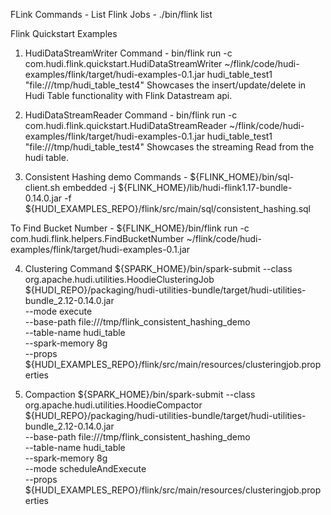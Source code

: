 FLink Commands - 
List Flink Jobs - ./bin/flink list

Flink Quickstart Examples

1. HudiDataStreamWriter
Command - bin/flink run -c com.hudi.flink.quickstart.HudiDataStreamWriter ~/flink/code/hudi-examples/flink/target/hudi-examples-0.1.jar hudi_table_test1 "file:///tmp/hudi_table_test4"
Showcases the insert/update/delete in Hudi Table functionality with Flink Datastream api.

2. HudiDataStreamReader
Command - bin/flink run -c com.hudi.flink.quickstart.HudiDataStreamReader ~/flink/code/hudi-examples/flink/target/hudi-examples-0.1.jar hudi_table_test1 "file:///tmp/hudi_table_test4"
Showcases the streaming Read from the hudi table.

3. Consistent Hashing demo
Commands -
${FLINK_HOME}/bin/sql-client.sh embedded -j ${FLINK_HOME}/lib/hudi-flink1.17-bundle-0.14.0.jar -f ${HUDI_EXAMPLES_REPO}/flink/src/main/sql/consistent_hashing.sql

To Find Bucket Number -
${FLINK_HOME}/bin/flink run -c com.hudi.flink.helpers.FindBucketNumber ~/flink/code/hudi-examples/flink/target/hudi-examples-0.1.jar

4. Clustering Command
${SPARK_HOME}/bin/spark-submit --class org.apache.hudi.utilities.HoodieClusteringJob \
   ${HUDI_REPO}/packaging/hudi-utilities-bundle/target/hudi-utilities-bundle_2.12-0.14.0.jar \
   --mode execute \
   --base-path file:///tmp/flink_consistent_hashing_demo \
   --table-name hudi_table \
   --spark-memory 8g \
   --props ${HUDI_EXAMPLES_REPO}/flink/src/main/resources/clusteringjob.properties

5. Compaction
${SPARK_HOME}/bin/spark-submit --class org.apache.hudi.utilities.HoodieCompactor \
${HUDI_REPO}/packaging/hudi-utilities-bundle/target/hudi-utilities-bundle_2.12-0.14.0.jar \
--base-path file:///tmp/flink_consistent_hashing_demo \
--table-name hudi_table \
--spark-memory 8g \
--mode scheduleAndExecute \
--props ${HUDI_EXAMPLES_REPO}/flink/src/main/resources/clusteringjob.properties
